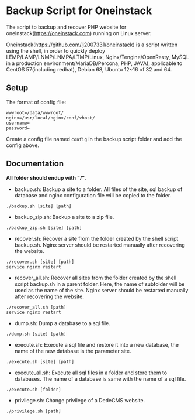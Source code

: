 # Backup Script for Oneinstack
The script to backup and recover PHP website for oneinstack(https://oneinstack.com) running on Linux server.

Oneinstack(https://github.com/lj2007331/oneinstack) is a script written using the shell, in order to quickly deploy LEMP/LAMP/LNMP/LNMPA/LTMP(Linux, Nginx/Tengine/OpenResty, MySQL in a production environment/MariaDB/Percona, PHP, JAVA), applicable to CentOS 57(including redhat), Debian 68, Ubuntu 12~16 of 32 and 64.

## Setup

The format of config file:

```shell
wwwroot=/data/wwwroot/
nginx=/usr/local/nginx/conf/vhost/
username=
password=
```
Create a config file named `config` in the backup script folder and add the config above.

## Documentation

**All folder should endup with "/".**

- backup.sh: Backup a site to a folder. All files of the site, sql backup of database and nginx configuration file will be copied to the folder.
```shell
./backup.sh [site] [path]
```

- backup_zip.sh: Backup a site to a zip file.
```shell
./backup_zip.sh [site] [path]
```

- recover.sh: Recover a site from the folder created by the shell script backup.sh. Nginx server should be restarted manually after recovering the website.
```shell
./recover.sh [site] [path]
service nginx restart
```

- recover_all.sh: Recover all sites from the folder created by the shell script backup.sh in a parent folder. Here, the name of subfolder will be used as the name of the site. Nginx server should be restarted manually after recovering the website.
```shell
./recover_all.sh [path]
service nginx restart
```

- dump.sh: Dump a database to a sql file.
```shell
./dump.sh [site] [path]
```

- execute.sh: Execute a sql file and restore it into a new database, the name of the new database is the parameter site.
```shell
./execute.sh [site] [path]
```

- execute_all.sh: Execute all sql files in a folder and store them to databases. The name of a database is same with the name of a sql file.
```shell
./execute.sh [folder]
```

- privilege.sh: Change privilege of a DedeCMS website.
```shell
./privilege.sh [path]
```
